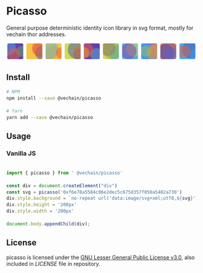 # Picasso

General purpose deterministic identity icon library in svg format, mostly for vechain thor addresses.

![sample](./sample.jpg)

## Install

``` bash
# NPM
npm install --save @vechain/picasso

# Yarn
yarn add --save @vechain/picasso
```

## Usage

### Vanilla JS

``` javascript

import { picasso } from ' @vechain/picasso'

const div = document.createElement("div")
const svg = picasso('0xf6e78a5584c06e2dec5c675d357f050a5402a730')
div.style.background = `no-repeat url('data:image/svg+xml;utf8,${svg}')`
div.style.height = '200px' 
div.style.width = '200px' 

document.body.appendChild(div);
```


## License

picasso is licensed under the [GNU Lesser General Public License v3.0](https://www.gnu.org/licenses/lgpl-3.0.html), also included in *LICENSE* file in repository.